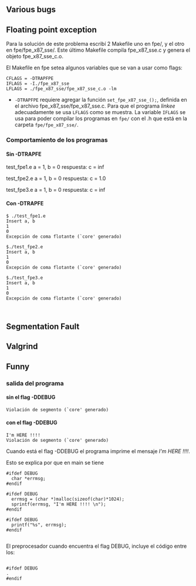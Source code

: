 ## Various bugs



## Floating point exception

Para la solución de este problema escribí 2 Makefile
uno en fpe/, y el otro en fpe/fpe_x87_sse/. Este último
Makefile compila fpe_x87_sse.c  y genera el objeto fpe_x87_sse_c.o.

El Makefile en fpe setea algunos variables que se van a usar como flags:

```
CFLAGS = -DTRAPFPE
IFLAGS = -I./fpe_x87_sse
LFLAGS = ./fpe_x87_sse/fpe_x87_sse_c.o -lm

```

* `-DTRAPFPE` requiere agregar la función `set_fpe_x87_sse_();`,
definida en el archivo fpe_x87_sse/fpe_x87_sse.c.  Para  que el
programa *linkee* adecuadamente se usa `LFLAGS` como se muestra.
La variable `IFLAGS` se usa para poder compilar los programas en
`fpe/` con el .h que está en la carpeta `fpe/fpe_x87_sse/`.

###  Comportamiento de los programas

#### Sin -DTRAPFE

test_fpe1.e   a = 1, b = 0
respuesta:    c = inf

test_fpe2.e   a = 1, b = 0
respuesta:    c = 1.0   

test_fpe3.e   a = 1, b = 0
respuesta:    c = inf


#### Con -DTRAPFE

```
$ ./test_fpe1.e 
Insert a, b 
1
0
Excepción de coma flotante (`core' generado)
```


```
$./test_fpe2.e 
Insert a, b 
1
0
Excepción de coma flotante (`core' generado)

```

```
$./test_fpe3.e 
Insert a, b 
1
0
Excepción de coma flotante (`core' generado)



```

## Segmentation Fault


## Valgrind



## Funny


### salida del programa

#### sin el flag -DDEBUG

```
Violación de segmento (`core' generado)
```


#### con el flag -DDEBUG


```
I'm HERE !!!! 
Violación de segmento (`core' generado)
```

Cuando está el flag -DDEBUG el programa imprime el
mensaje *I'm HERE !!!!*.

Esto se explica por que en main se tiene

```
#ifdef DEBUG
  char *errmsg;
#endif

#ifdef DEBUG
  errmsg = (char *)malloc(sizeof(char)*1024);
  sprintf(errmsg, "I'm HERE !!!! \n");
#endif

#ifdef DEBUG
  printf("%s", errmsg);
#endif


```

El preprocesador cuando encuentra el flag DEBUG, incluye el 
código entre los:

```

#ifdef DEBUG
.
#endif
```

